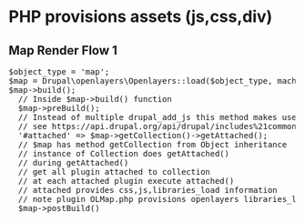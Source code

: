 # PHP provisions assets (js,css,div)
## Map Render Flow 1

<pre>
$object_type = 'map';
$map = Drupal\openlayers\Openlayers::load($object_type, machine_name);
$map->build();
  // Inside $map->build() function
  $map->preBuild();
  // Instead of multiple drupal_add_js this method makes use of '#attached'
  // see https://api.drupal.org/api/drupal/includes%21common.inc/function/drupal_process_attached/7
  '#attached' => $map->getCollection()->getAttached();
  // $map has method getCollection from Object inheritance
  // instance of Collection does getAttached()
  // during getAttached()
  // get all plugin attached to collection
  // at each attached plugin execute attached()
  // attached provides css,js,libraries_load information
  // note plugin OLMap.php provisions openlayers libraries_load
  $map->postBuild()
</pre>
